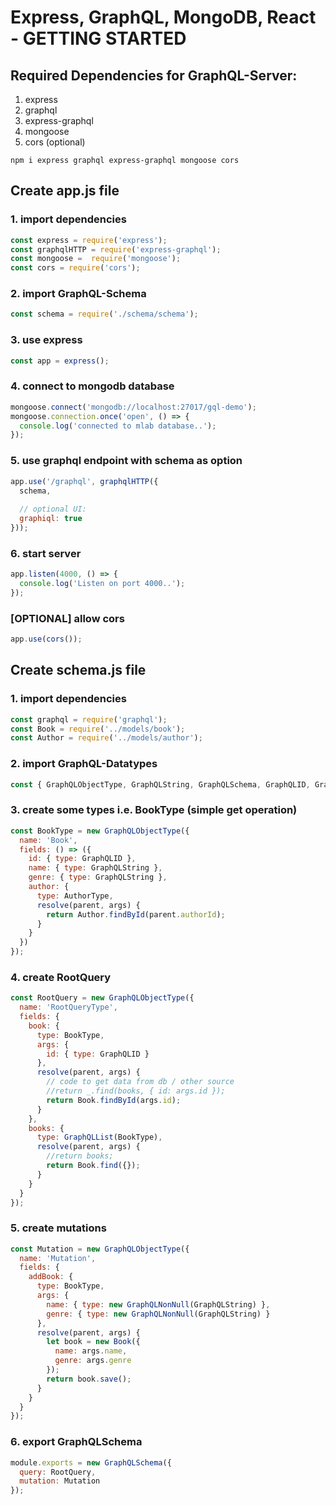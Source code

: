 # Express, GraphQL, MongoDB, React - GETTING STARTED

## Required Dependencies for GraphQL-Server:

1. express
2. graphql
3. express-graphql
4. mongoose
5. cors (optional)

`npm i express graphql express-graphql mongoose cors`

## Create app.js file

### 1. import dependencies

```javascript
const express = require('express');
const graphqlHTTP = require('express-graphql');
const mongoose =  require('mongoose');
const cors = require('cors');
```

### 2. import GraphQL-Schema

```javascript
const schema = require('./schema/schema');
```

### 3. use express

```javascript
const app = express();
```

### 4. connect to mongodb database

```javascript
mongoose.connect('mongodb://localhost:27017/gql-demo');
mongoose.connection.once('open', () => {
  console.log('connected to mlab database..');
});
```

### 5. use graphql endpoint with schema as option

```javascript
app.use('/graphql', graphqlHTTP({
  schema,
  
  // optional UI:
  graphiql: true
}));
```

### 6. start server

```javascript
app.listen(4000, () => {
  console.log('Listen on port 4000..');
});
```

### [OPTIONAL] allow cors

```javascript
app.use(cors());
```

## Create schema.js file

### 1. import dependencies

```javascript
const graphql = require('graphql');
const Book = require('../models/book');
const Author = require('../models/author');
```

### 2. import GraphQL-Datatypes

```javascript
const { GraphQLObjectType, GraphQLString, GraphQLSchema, GraphQLID, GraphQLInt, GraphQLList, GraphQLNonNull } = graphql;
```

### 3. create some types i.e. BookType (simple get operation)

```javascript
const BookType = new GraphQLObjectType({
  name: 'Book',
  fields: () => ({
    id: { type: GraphQLID },
    name: { type: GraphQLString },
    genre: { type: GraphQLString },
    author: {
      type: AuthorType,
      resolve(parent, args) {
        return Author.findById(parent.authorId);
      }
    }
  })
});
```

### 4. create RootQuery

```javascript
const RootQuery = new GraphQLObjectType({
  name: 'RootQueryType',
  fields: {
    book: {
      type: BookType,
      args: {
        id: { type: GraphQLID }
      },
      resolve(parent, args) {
        // code to get data from db / other source
        //return _.find(books, { id: args.id });
        return Book.findById(args.id);
      }
    },
    books: {
      type: GraphQLList(BookType),
      resolve(parent, args) {
        //return books;
        return Book.find({});
      }
    }
  }
});
```

### 5. create mutations

```javascript
const Mutation = new GraphQLObjectType({
  name: 'Mutation',
  fields: {
    addBook: {
      type: BookType,
      args: {
        name: { type: new GraphQLNonNull(GraphQLString) },
        genre: { type: new GraphQLNonNull(GraphQLString) }
      },
      resolve(parent, args) {
        let book = new Book({
          name: args.name,
          genre: args.genre
        });
        return book.save();
      }
    }
  }
});
```

### 6. export GraphQLSchema

```javascript
module.exports = new GraphQLSchema({
  query: RootQuery,
  mutation: Mutation
});
```















